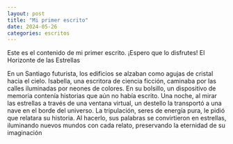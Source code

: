 ```yaml
---
layout: post
title: "Mi primer escrito"
date: 2024-05-26
categories: escritos
---
```

Este es el contenido de mi primer escrito. ¡Espero que lo disfrutes!
El Horizonte de las Estrellas

En un Santiago futurista, los edificios se alzaban como agujas de cristal hacia el cielo. Isabella, una escritora de ciencia ficción, caminaba por las calles iluminadas por neones de colores. En su bolsillo, un dispositivo de memoria contenía historias que aún no había escrito. Una noche, al mirar las estrellas a través de una ventana virtual, un destello la transportó a una nave en el borde del universo. La tripulación, seres de energía pura, le pidió que relatara su historia. Al hacerlo, sus palabras se convirtieron en estrellas, iluminando nuevos mundos con cada relato, preservando la eternidad de su imaginación